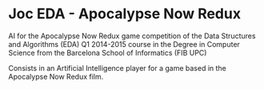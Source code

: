 # Joc EDA - Apocalypse Now Redux

AI for the Apocalypse Now Redux game competition of the Data Structures and Algorithms (EDA) Q1 2014-2015 course in the Degree in Computer Science from the Barcelona School of Informatics (FIB UPC)

Consists in an Artificial Intelligence player for a game based in the Apocalypse Now Redux film.
